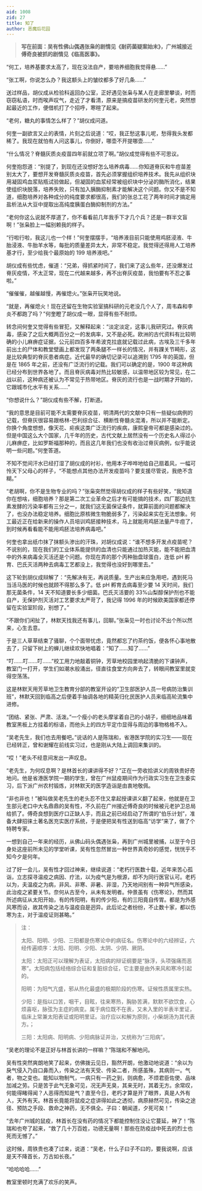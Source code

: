 ```yaml
---
aid: 1008
zid: 27
title: 知了
author: 恶魔后花园
---
```


> **写在前面：吴有性佛山偶遇张枭的剧情见《耐药菌疑案始末》，广州城接近傅奇良被抓的剧情见《临高医事》。**

“何工，培养基要求太高了，现在没法自产，要培养细胞我觉得悬……”

“张工啊，你说怎么办？我这额头上的皱纹都多了好几条……”

送过样品，胡仪成从检验科返回办公室，正好遇见张枭与某人在走廊里攀谈，时而窃窃私语，时而唉声叹气，走近了才看清，原来是搞疫苗研发的何奎元老，突然想起最近的工作，便借机打了个招呼，寒暄了起来。

“老何，糖丸的事情怎么样了？”胡仪成问道。

何奎一副欲言又止的表情，片刻之后说道：“哎，我正愁这事儿呢，愁得我头发都稀了。我现在就怕有人问这事儿，你倒好，哪壶不开提哪壶……”

“什么情况？脊髓灰质炎疫苗四年前就立项了啊。”胡仪成觉得有些不可思议。

何奎抱怨道：“别提了，到现在还没想好怎么培养病毒……你知道脊灰和牛痘苗差别太大了，要想开发脊髓灰质炎疫苗，首先必须掌握组织培养技术。我先从组织块用凝固鸡血浆贴瓶试验做起，但凝固的血浆经常被组织块中分泌的酶所消化，结果使组织块脱落，培养失败，只有加入胰酶抑制素才能解决这个问题。你又不是不知道，细胞培养对各种成分的纯度要求都很高，我们的张总工花了两年时间才搞定用盐析法从大豆中提取出高纯度胰蛋白酶抑制剂的方法。”

“老何你这么说就不厚道了，你不看看前几年我手下才几个兵？还是一群半文盲啊！”张枭脸上一幅别赖我的样子。

“行啦行啦，我这儿也一个样！”何奎摆摆手，“培养液目前只能使用鸡胚浸液、牛胎浸液、牛胎羊水等，每批的质量差异太大，非常不稳定。我觉得还得用人工培养基才行，至少给我个最原始的 199 培养液吧。”

胡仪成有些忧虑，催道：“兄弟，得抓紧时间了，我们来了这么些年，还没爆发过脊灰疫情，不太正常，现在二代越来越多，再不出脊灰疫苗，我怕要有不忍之事啦。”

“催催催，越催越慢，再催熄火。”张枭开玩笑地说。

“就是，再催熄火！现在还留在生物实验室搞科研的元老没几个人了，周韦森和李炎不都跑了吗？”何奎瞪了胡仪成一眼，显得有些不耐烦。

转念间何奎又觉得有些冒犯，又解释起来：“淡定淡定，这事儿我研究过。脊灰病毒，感染了之后大概两百分之一的发病率，又不是必死。欧洲的古代资料有比较明确的小儿麻痹症证据，公元前四百多年希波克拉底就记载过此病，古埃及三千多年前出土的尸体和教堂壁画上都发现了两条腿不一样长的情况，并有踝关节畸形，这是比较典型的脊灰患者病症。近代最早的确切记录可以追溯到 1795 年的英国，但是在 1865 年之前，还没有广泛流行的记载。我们可以确定的是，1900 年这种病已经分布到世界各地了。而且脊灰病毒对热比较敏感，以温带地区较为常见，在二战以前，这种病还被认为不常见于热带地区。脊灰的流行也是一战时期才开始的，它跟城市化水平有关系……”

“你想说什么？”胡仪成有些不解，打断道。

“我的意思是目前可能不太需要脊灰疫苗，明清两代的文献中只有一些疑似病例的记载，但脊灰很容易跟格林-巴利综合征、横断性脊髓炎混淆，所以并不能断定。你换个角度想想，像天花、疟疾这类广泛流行的疾病，康熙皇帝可都是感染过的。但是中国这么大个国家，几千年的历史，古代文献上居然没有一个历史名人得过小儿麻痹症，比如罗斯福那种的，而且这几年我们也没有收治过脊灰病例，似乎能说明一些问题。”何奎答道。

不知不觉间汗水已经打湿了胡仪成的衬衫，他用本子哗哗地给自己扇着风，一幅可怜天下父母心的样子，“不能想点其他办法开发疫苗吗？要支援尽管说，我绝不含糊。”

“老胡啊，你不是生物专业的吗？”张枭突然觉得胡仪成的样子有些好笑，“我知道你在想啥，细胞培养？那是第二次工业革命之后才有可能搞的技术，四厂那边抗生素发酵的污染率都有三分之一，就我们这无菌保证条件，就算前面的问题都解决了，也没办法稳定培养。细胞比原核微生物脆弱多了，污染起来实在无法想象。何工最近正在给新来的操作人员培训鸡胚接种技术，马上就能用鸡胚法量产牛痘了，到时候再看看能不能用鸡胚法培养病毒吧。”

何奎也拿出纸巾抹了抹额头渗出的汗珠，对胡仪成说：“谁不想多开发点疫苗呢？不说别的，现在我们的工业体系能提供的血清也只能通过加热灭能，能不能把血清中的外来病毒全灭活还是个问题。你现在弄的那个丙种胎盘球蛋白，连低 pH 孵育、巴氏灭活两种去病毒工艺都没上，我觉得也没好到哪里去。”

这下轮到胡仪成辩解了：“先解决有无，再说质量。生产出来应急用吧，遇到死马当活马医的时候也就顾不得那么多了。低 pH 孵育去病毒至少要 14 天时间，我们那无菌条件，14 天不知道要长多少细菌。巴氏灭活要的 33%山梨醇保护剂也不能自产，无保护剂灭活对工艺要求太严苛了，我记得 1996 年的时候欧美国家都还停留在实验室阶段，别想了。”

“不跟你们闲扯了，林默天找我还有事儿，回聊。”张枭见一时也讨论不出个所以然来，心生去意。

于是三人草草结束了骚聊，个个面带忧虑，竟然都忘了约茶约饭，便各怀心事地散去了，只留下树上的蝉儿继续欢快地唱着：“知了……知了……”

“叮……叮……叮……”校工用力地敲着铜钟，芳草地校园里响起清脆的下课钟声，教室门一打开，学生们如潮水般涌出，径直往食堂方向奔去了，转眼间教室里就变得空荡荡。

这是林默天用芳草地卫生教育分部的教室开设的“卫生部医护人员一号病防治集训班”，林默天回到临高之后便着手抽调各地的精英归化民医护人员来临高轮流集中进修。

“团结、紧张、严肃、活泼。”一个瘦小的老头摩挲着自己的小胡子，细细地品味着教室黑板上方挂着的标语，而他头上的四方平定巾显得与周边的事物格格不入。

“吴老先生，我们也去用餐吧。”说话的人是陈瑞和，省港医学院的实习生——现在已经转正，曾和谢耀在前线实习过，也是刚从大陆上调回来集训的。

“哎！”老头不经意间发出一声叹息。

“老先生，为何叹息啊？是林首长的课讲得不好？”正在一旁收拾讲义的周铁贵好奇地问。他是省港医学院一期的学生，曾在广州鼠疫期间作为行政实习生在卫生委实习，后下派广州农村锻炼，对林默天的医学造诣是由衷地敬佩。

“非也非也！”被叫做吴老先生的老头忍不住又拿起授课讲义翻了起来，他就是在卫生部元老口中大名鼎鼎的吴有性，不久前在广州接近傅奇良的时候被元老护卫总局给抓了。傅奇良想到医疗口正缺人手，而且之前已经启动了所谓的“伯乐计划”，准备大肆招徕土著名医充实医疗系统，于是便把吴有性送到临高“访学”来了，做了个特聘专家。

一想到自己一年来的经历，从佛山码头偶遇张枭，再到广州城里被捕，以至于今日身处这座前所未见的学堂听课，吴有性忽然冒出一种世界真奇妙的感觉，恍恍乎不知今夕是何年。

过了好一会儿，吴有性才回过神来，继续说道：“老朽行医数十载，近年来苦心孤诣，立志探寻温疫之病因、疗法，以为疫气是为根源，却不为同行医官认可。老朽以为，夫温疫之为病，非风、非寒、非暑、非湿，乃天地间别有一种异气所感染，此治疫之紧要关节。奈何从古至今，从未有发明者。仲景虽有《伤寒论》，然而其所述病征从太阳开始，有的传阳明，有的传少阳，有的三阳竟自传胃。都是为外感风寒而设，故其传染之法与温疫自是迥异。此后论之者纷纷，不止数十家，都以伤寒为主，对于温疫证则甚略。”

> 注：
>
> 太阳、阳明、少阳、三阳都是伤寒论中的病征名。伤寒论中的六经辨证，六经传遍顺序：太阳、阳明、少阳、太阴、少阴、厥阴。
>
> 太阳：太阳正可以理解为表证，太阳病的辩证纲要是“脉浮，头项强痛而恶寒”。太阳病包括经络综合征和复脏综合征，它主要是由外来风和寒冷引起的。
>
> 阳明：为阳气亢盛，邪从热化最盛的极期阶段的伤寒。证候性质属里实热。
>
> 少阳：是指以口苦，咽干，目眩，往来寒热，胸胁苦满，默默不欲饮食，心烦喜呕，脉弦为主症的病变。属于病位既不在表，又未入里的半表半里证，临床上常兼太阳表证或阳明里证。治疗应以和解为原则，小柴胡汤为其代表方。；
>
> 三阳：太阳病、阳明病、少阳病脉证并治，又统称为“三阳病”。

“吴老的理论不是正好与林首长讲的一样嘛？”陈瑞和不解地问。

吴有性突然爽朗地笑了起来，仿佛拨云见日，豁然开朗，他激动地说道：“余以为戾气侵入乃自口鼻而入，传染之法有天受、传染二者，所感虽殊，其病则一。气者，物之变也。能知以物制气，一病只有一药之到，则病愈，不烦君臣佐使、品味加减之劳。只是苦于此气无象可见，况无声无臭，其来无时，其着无方。余常叹，何能得睹得闻？人恶得而知是气？直至今日，老朽才算是开了眼界，真是人外有人，天外有天。林首长竟能将鼠疫之症讲得如此之透彻，病原赫然可见，传染之途径、预防之手段、救命之神药，无不俱全。子曰：朝闻道，夕死可矣！”

“去年广州城的鼠疫，林首长在没有药的情况下都能控制住没让它蔓延，神了！”陈瑞和也夸了起来，“救了几十万百姓，功德无量啊！那些在防疫战中死去的烈士也死而无憾了。”

这时候，周铁贵也凑了过来，说道：“吴老，什么子曰子不曰的，要我说啊，应该是天不降首长，万古如长夜。”

“哈哈哈哈……”

教室里顿时充满了欢乐的笑声。
